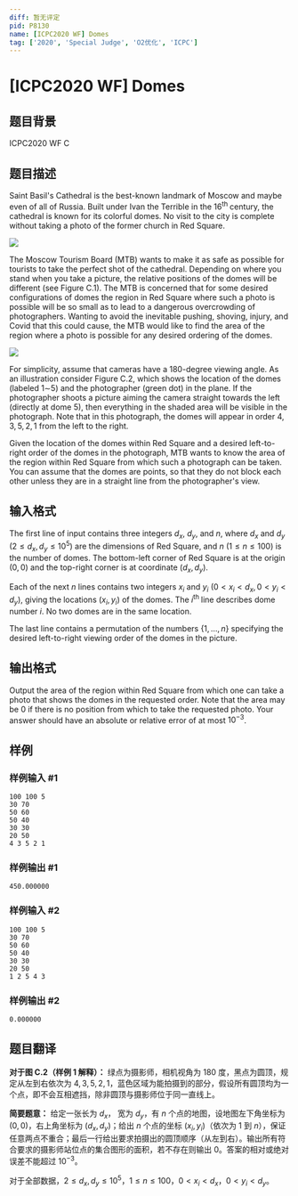 ```yaml
---
diff: 暂无评定
pid: P8130
name: [ICPC2020 WF] Domes
tag: ['2020', 'Special Judge', 'O2优化', 'ICPC']
---
```

# [ICPC2020 WF] Domes
## 题目背景

ICPC2020 WF C
## 题目描述

Saint Basil's Cathedral is the best-known landmark of Moscow and maybe even of all of Russia. Built under Ivan the Terrible in the $16$$^{\text {th }}$ century, the cathedral is known for its colorful domes. No visit to the city is complete without taking a photo of the former church in Red Square.

![](https://cdn.luogu.com.cn/upload/image_hosting/0s8tbi50.png)

The Moscow Tourism Board (MTB) wants to make it as safe as possible for tourists to take the perfect shot of the cathedral. Depending on where you stand when you take a picture, the relative positions of the domes will be different (see Figure C.1). The MTB is concerned that for some desired configurations of domes the region in Red Square where such a photo is possible will be so small as to lead to a dangerous overcrowding of photographers. Wanting to avoid the inevitable pushing, shoving, injury, and Covid that this could cause, the MTB would like to find the area of the region where a photo is possible for any desired ordering of the domes.

![](https://cdn.luogu.com.cn/upload/image_hosting/a5pgv6kt.png)

For simplicity, assume that cameras have a $180$-degree viewing angle. As an illustration consider Figure C.2, which shows the location of the domes (labeled $1$$\sim$$5$) and the photographer (green dot) in the plane. If the photographer shoots a picture aiming the camera straight towards the left (directly at dome $5$), then everything in the shaded area will be visible in the photograph. Note that in this photograph, the domes will appear in order $4, 3, 5, 2, 1$ from the left to the right.

Given the location of the domes within Red Square and a desired left-to-right order of the domes in the photograph, MTB wants to know the area of the region within Red Square from which such a photograph can be taken. You can assume that the domes are points, so that they do not block each other unless they are in a straight line from the photographer's view.

## 输入格式

The first line of input contains three integers $d_x$, $d_y$, and $n$, where $d_x$ and $d_y$ $(2 \leq d_x, d_y \leq 10^5)$ are the dimensions of Red Square, and $n$ $(1 \leq n \leq 100)$ is the number of domes. The bottom-left corner of Red Square is at the origin $(0,0)$ and the top-right corner is at coordinate $(d_x,d_y)$.

Each of the next $n$ lines contains two integers $x_i$ and $y_i$ $(0 < x_i < d_x, 0 < y_i < d_y)$, giving the locations $(x_i, y_i)$ of the domes. The $i^{\text {th }}$ line describes dome number $i$. No two domes are in the same location.

The last line contains a permutation of the numbers $\{1, \ldots, n\}$ specifying the desired left-to-right viewing order of the domes in the picture.
## 输出格式

Output the area of the region within Red Square from which one can take a photo that shows the domes in the requested order.  Note that the area may be $0$ if there is no position from which to take the requested photo.  Your answer should have an absolute or relative error of at most $10^{-3}$.
## 样例

### 样例输入 #1
```
100 100 5
30 70
50 60
50 40
30 30
20 50
4 3 5 2 1
```
### 样例输出 #1
```
450.000000
```
### 样例输入 #2
```
100 100 5
30 70
50 60
50 40
30 30
20 50
1 2 5 4 3
```
### 样例输出 #2
```
0.000000
```
## 题目翻译

**对于图 C.2（样例 $1$ 解释）：** 绿点为摄影师，相机视角为 $180$ 度，黑点为圆顶，规定从左到右依次为 $4, 3, 5, 2, 1$，蓝色区域为能拍摄到的部分，假设所有圆顶均为一个点，即不会互相遮挡，除非圆顶与摄影师位于同一直线上。

**简要题意：** 给定一张长为 $d_x$， 宽为 $d_y$，有 $n$ 个点的地图，设地图左下角坐标为 $(0, 0)$，右上角坐标为 $(d_x, d_y)$；给出 $n$ 个点的坐标 $(x_i, y_i)$（依次为 $1$ 到 $n$），保证任意两点不重合；最后一行给出要求拍摄出的圆顶顺序（从左到右）。输出所有符合要求的摄影师站位点的集合图形的面积，若不存在则输出 $0$。答案的相对或绝对误差不能超过 $10^{-3}$。

对于全部数据，$2 \le d_x, d_y \le 10^5$，$1 \le n \le 100$，$0 < x_i <d_x$，$0 < y_i <d_y$。
